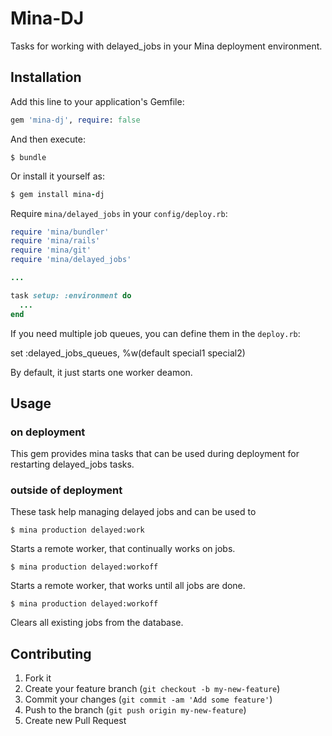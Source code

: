 # Mina-DJ

Tasks for working with delayed_jobs in your Mina deployment environment.

## Installation

Add this line to your application's Gemfile:

```rb
gem 'mina-dj', require: false
```

And then execute:

```shell
$ bundle
```

Or install it yourself as:
```rb
$ gem install mina-dj
```

Require `mina/delayed_jobs` in your `config/deploy.rb`:

```rb
require 'mina/bundler'
require 'mina/rails'
require 'mina/git'
require 'mina/delayed_jobs'

...

task setup: :environment do
  ...
end
```

If you need multiple job queues, you can define them in the `deploy.rb`:

set :delayed_jobs_queues, %w(default special1 special2)

By default, it just starts one worker deamon.

## Usage

### on deployment

This gem provides mina tasks that can be used during deployment for restarting delayed_jobs tasks.




### outside of deployment

These task help managing delayed jobs and can be used to

```shell
$ mina production delayed:work
```

Starts a remote worker, that continually works on jobs.

```shell
$ mina production delayed:workoff
```

Starts a remote worker, that works until all jobs are done.

```shell
$ mina production delayed:workoff
```

Clears all existing jobs from the database.

## Contributing

1. Fork it
2. Create your feature branch (`git checkout -b my-new-feature`)
3. Commit your changes (`git commit -am 'Add some feature'`)
4. Push to the branch (`git push origin my-new-feature`)
5. Create new Pull Request
